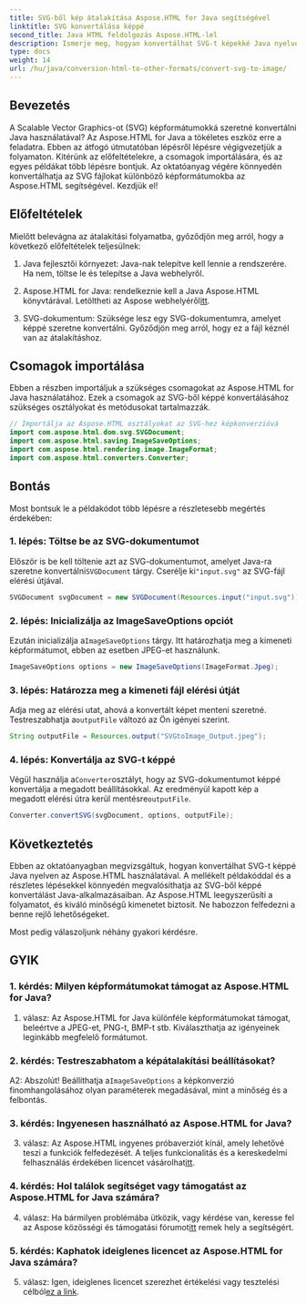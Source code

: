 ```yaml
---
title: SVG-ből kép átalakítása Aspose.HTML for Java segítségével
linktitle: SVG konvertálása képpé
second_title: Java HTML feldolgozás Aspose.HTML-lel
description: Ismerje meg, hogyan konvertálhat SVG-t képekké Java nyelven az Aspose.HTML segítségével. Átfogó útmutató a kiváló minőségű kimenethez.
type: docs
weight: 14
url: /hu/java/conversion-html-to-other-formats/convert-svg-to-image/
---
```

## Bevezetés

A Scalable Vector Graphics-ot (SVG) képformátumokká szeretné konvertálni Java használatával? Az Aspose.HTML for Java a tökéletes eszköz erre a feladatra. Ebben az átfogó útmutatóban lépésről lépésre végigvezetjük a folyamaton. Kitérünk az előfeltételekre, a csomagok importálására, és az egyes példákat több lépésre bontjuk. Az oktatóanyag végére könnyedén konvertálhatja az SVG fájlokat különböző képformátumokba az Aspose.HTML segítségével. Kezdjük el!

## Előfeltételek

Mielőtt belevágna az átalakítási folyamatba, győződjön meg arról, hogy a következő előfeltételek teljesülnek:

1. Java fejlesztői környezet: Java-nak telepítve kell lennie a rendszerére. Ha nem, töltse le és telepítse a Java webhelyről.

2.  Aspose.HTML for Java: rendelkeznie kell a Java Aspose.HTML könyvtárával. Letöltheti az Aspose webhelyéről[itt](https://releases.aspose.com/html/java/).

3. SVG-dokumentum: Szüksége lesz egy SVG-dokumentumra, amelyet képpé szeretne konvertálni. Győződjön meg arról, hogy ez a fájl kéznél van az átalakításhoz.

## Csomagok importálása

Ebben a részben importáljuk a szükséges csomagokat az Aspose.HTML for Java használatához. Ezek a csomagok az SVG-ből képpé konvertálásához szükséges osztályokat és metódusokat tartalmazzák.

```java
// Importálja az Aspose.HTML osztályokat az SVG-hez képkonverzióvá
import com.aspose.html.dom.svg.SVGDocument;
import com.aspose.html.saving.ImageSaveOptions;
import com.aspose.html.rendering.image.ImageFormat;
import com.aspose.html.converters.Converter;
```

## Bontás 

Most bontsuk le a példakódot több lépésre a részletesebb megértés érdekében:

### 1. lépés: Töltse be az SVG-dokumentumot

 Először is be kell töltenie azt az SVG-dokumentumot, amelyet Java-ra szeretne konvertálni`SVGDocument` tárgy. Cserélje ki`"input.svg"` az SVG-fájl elérési útjával.

```java
SVGDocument svgDocument = new SVGDocument(Resources.input("input.svg"));
```

### 2. lépés: Inicializálja az ImageSaveOptions opciót

 Ezután inicializálja a`ImageSaveOptions` tárgy. Itt határozhatja meg a kimeneti képformátumot, ebben az esetben JPEG-et használunk.

```java
ImageSaveOptions options = new ImageSaveOptions(ImageFormat.Jpeg);
```

### 3. lépés: Határozza meg a kimeneti fájl elérési útját

 Adja meg az elérési utat, ahová a konvertált képet menteni szeretné. Testreszabhatja a`outputFile` változó az Ön igényei szerint.

```java
String outputFile = Resources.output("SVGtoImage_Output.jpeg");
```

### 4. lépés: Konvertálja az SVG-t képpé

 Végül használja a`Converter`osztályt, hogy az SVG-dokumentumot képpé konvertálja a megadott beállításokkal. Az eredményül kapott kép a megadott elérési útra kerül mentésre`outputFile`.

```java
Converter.convertSVG(svgDocument, options, outputFile);
```

## Következtetés

Ebben az oktatóanyagban megvizsgáltuk, hogyan konvertálhat SVG-t képpé Java nyelven az Aspose.HTML használatával. A mellékelt példakóddal és a részletes lépésekkel könnyedén megvalósíthatja az SVG-ből képpé konvertálást Java-alkalmazásaiban. Az Aspose.HTML leegyszerűsíti a folyamatot, és kiváló minőségű kimenetet biztosít. Ne habozzon felfedezni a benne rejlő lehetőségeket.

Most pedig válaszoljunk néhány gyakori kérdésre.

## GYIK

### 1. kérdés: Milyen képformátumokat támogat az Aspose.HTML for Java?

1. válasz: Az Aspose.HTML for Java különféle képformátumokat támogat, beleértve a JPEG-et, PNG-t, BMP-t stb. Kiválaszthatja az igényeinek leginkább megfelelő formátumot.

### 2. kérdés: Testreszabhatom a képátalakítási beállításokat?

 A2: Abszolút! Beállíthatja a`ImageSaveOptions` a képkonverzió finomhangolásához olyan paraméterek megadásával, mint a minőség és a felbontás.

### 3. kérdés: Ingyenesen használható az Aspose.HTML for Java?

3. válasz: Az Aspose.HTML ingyenes próbaverziót kínál, amely lehetővé teszi a funkciók felfedezését. A teljes funkcionalitás és a kereskedelmi felhasználás érdekében licencet vásárolhat[itt](https://purchase.aspose.com/buy).

### 4. kérdés: Hol találok segítséget vagy támogatást az Aspose.HTML for Java számára?

 4. válasz: Ha bármilyen problémába ütközik, vagy kérdése van, keresse fel az Aspose közösségi és támogatási fórumot[itt](https://forum.aspose.com/) remek hely a segítségért.

### 5. kérdés: Kaphatok ideiglenes licencet az Aspose.HTML for Java számára?

 5. válasz: Igen, ideiglenes licencet szerezhet értékelési vagy tesztelési célból[ez a link](https://purchase.aspose.com/temporary-license/).